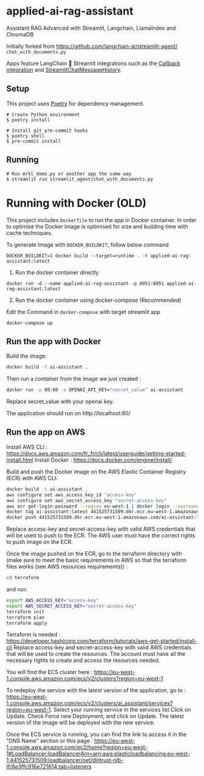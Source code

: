 # applied-ai-rag-assistant
Assistant RAG Advanced with Streamlit, Langchain, LlamaIndex and ChromaDB

Initially forked from https://github.com/langchain-ai/streamlit-agent/ `chat_with_documents.py`

Apps feature LangChain 🤝 Streamlit integrations such as the
[Callback integration](https://python.langchain.com/docs/modules/callbacks/integrations/streamlit) and
[StreamlitChatMessageHistory](https://python.langchain.com/docs/integrations/memory/streamlit_chat_message_history).


## Setup

This project uses [Poetry](https://python-poetry.org/) for dependency management.

```shell
# Create Python environment
$ poetry install

# Install git pre-commit hooks
$ poetry shell
$ pre-commit install
```

## Running

```shell
# Run mrkl_demo.py or another app the same way
$ streamlit run streamlit_agent/chat_with_documents.py
```

# Running with Docker (OLD)

This project includes `Dockerfile` to run the app in Docker container. In order to optimise the Docker Image is optimised for size and building time with cache techniques.

To generate Image with `DOCKER_BUILDKIT`, follow below command

```DOCKER_BUILDKIT=1 docker build --target=runtime . -t applied-ai-rag-assistant:latest```

1. Run the docker container directly

``docker run -d --name applied-ai-rag-assistant -p 8051:8051 applied-ai-rag-assistant:latest ``

2. Run the docker container using docker-compose (Recommended)

Edit the Command in `docker-compose` with target streamlit app

``docker-compose up``

## Run the app with Docker

Build the image:
```sh
docker build -t ai-assistant .
```

Then run a container from the image we just created :
```sh
docker run -p 80:80 -e OPENAI_API_KEY="secret_value" ai-assistant
```
Replace secret_value with your openai key. 

The application should run on http://localhost:80/

## Run the app on AWS

Install AWS CLI : https://docs.aws.amazon.com/fr_fr/cli/latest/userguide/getting-started-install.html
Install Docker : https://docs.docker.com/engine/install/

Build and push the Docker image on the AWS Elastic Container Registry (ECR) with AWS CLI:
```sh
docker build -t ai-assistant .
aws configure set aws_access_key_id "access-key"
aws configure set aws_secret_access_key "secret-access-key"
aws ecr get-login-password --region eu-west-1 | docker login --username AWS --password-stdin 441525731509.dkr.ecr.eu-west-1.amazonaws.com
docker tag ai-assistant:latest 441525731509.dkr.ecr.eu-west-1.amazonaws.com/ai-assistant:latest
docker push 441525731509.dkr.ecr.eu-west-1.amazonaws.com/ai-assistant:latest
```
Replace access-key and secret-access-key with valid AWS credentials that will be used to push to the ECR. The AWS user must have the correct rights to push image on the ECR.

Once the image pushed on the ECR, go to the terraform directory with (make sure to meet the basic requirements in AWS so that the terraform files works (see AWS resources requirements)) :
```sh
cd terraform
```
and run:
```sh
export AWS_ACCESS_KEY="access-key"
export AWS_SECRET_ACCESS_KEY="secret-access-key"
terraform init
terraform plan
terraform apply
```
Terraform is needed : https://developer.hashicorp.com/terraform/tutorials/aws-get-started/install-cli
Replace access-key and secret-access-key with valid AWS credentials that will be used to create the resources. The account must have all the necessary rights to create and access the resources needed.

You will find the ECS cluster here : https://eu-west-1.console.aws.amazon.com/ecs/v2/clusters?region=eu-west-1

To redeploy the service with the latest version of the application, go to : https://eu-west-1.console.aws.amazon.com/ecs/v2/clusters/ai_assistant/services?region=eu-west-1.
Select your running service in the services list
Click on Update.
Check Force new Deployment, and click on Update.
The latest version of the image will be deployed with the new service.

Once the ECS service is running, you can find the link to access it in the "DNS Name" section or this page :
https://eu-west-1.console.aws.amazon.com/ec2/home?region=eu-west-1#LoadBalancer:loadBalancerArn=arn:aws:elasticloadbalancing:eu-west-1:441525731509:loadbalancer/net/dilitrust-nlb-tf/8e3ffc916e721614;tab=listeners